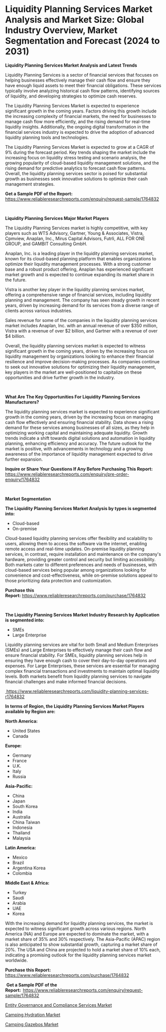 <p><h1>Liquidity Planning Services Market Analysis and Market Size: Global Industry Overview, Market Segmentation and Forecast (2024 to 2031)</h1></p><p><strong>Liquidity Planning Services Market Analysis and Latest Trends</strong></p>
<p><p>Liquidity Planning Services is a sector of financial services that focuses on helping businesses effectively manage their cash flow and ensure they have enough liquid assets to meet their financial obligations. These services typically involve analyzing historical cash flow patterns, identifying sources of liquidity, and developing strategies to optimize cash reserves.</p><p>The Liquidity Planning Services Market is expected to experience significant growth in the coming years. Factors driving this growth include the increasing complexity of financial markets, the need for businesses to manage cash flow more efficiently, and the rising demand for real-time liquidity insights. Additionally, the ongoing digital transformation in the financial services industry is expected to drive the adoption of advanced liquidity planning tools and technologies.</p><p>The Liquidity Planning Services Market is expected to grow at a CAGR of 9% during the forecast period. Key trends shaping the market include the increasing focus on liquidity stress testing and scenario analysis, the growing popularity of cloud-based liquidity management solutions, and the rising demand for predictive analytics to forecast cash flow patterns. Overall, the liquidity planning services sector is poised for substantial growth as businesses seek innovative solutions to optimize their cash management strategies.</p></p>
<p><strong>Get a Sample PDF of the Report:&nbsp;</strong> <a href="https://www.reliableresearchreports.com/enquiry/request-sample/1764832">https://www.reliableresearchreports.com/enquiry/request-sample/1764832</a></p>
<p>&nbsp;</p>
<p><strong>Liquidity Planning Services Major Market Players</strong></p>
<p><p>The Liquidity Planning Services market is highly competitive, with key players such as WTS Advisory, Gartner, Young & Associates, Vistra, Cpmview, Anaplan, Inc., Mirus Capital Advisors, Futrli, ALL FOR ONE GROUP, and GAMBIT Consulting GmbH. </p><p>Anaplan, Inc. is a leading player in the liquidity planning services market, known for its cloud-based planning platform that enables organizations to optimize their liquidity management processes. With a strong customer base and a robust product offering, Anaplan has experienced significant market growth and is expected to continue expanding its market share in the future.</p><p>Vistra is another key player in the liquidity planning services market, offering a comprehensive range of financial services, including liquidity planning and management. The company has seen steady growth in recent years, driven by increasing demand for its services from a diverse range of clients across various industries.</p><p>Sales revenue for some of the companies in the liquidity planning services market includes Anaplan, Inc. with an annual revenue of over $350 million, Vistra with a revenue of over $2 billion, and Gartner with a revenue of over $4 billion.</p><p>Overall, the liquidity planning services market is expected to witness significant growth in the coming years, driven by the increasing focus on liquidity management by organizations looking to enhance their financial resilience and improve decision-making processes. As companies continue to seek out innovative solutions for optimizing their liquidity management, key players in the market are well-positioned to capitalize on these opportunities and drive further growth in the industry.</p></p>
<p>&nbsp;</p>
<p><strong>What Are The Key Opportunities For Liquidity Planning Services Manufacturers?</strong></p>
<p><p>The liquidity planning services market is expected to experience significant growth in the coming years, driven by the increasing focus on managing cash flow effectively and ensuring financial stability. Data shows a rising demand for these services among businesses of all sizes, as they help in optimizing working capital and maintaining adequate liquidity. Growth trends indicate a shift towards digital solutions and automation in liquidity planning, enhancing efficiency and accuracy. The future outlook for the market is positive, with advancements in technology and a growing awareness of the importance of liquidity management expected to drive further expansion.</p></p>
<p><strong>Inquire or Share Your Questions If Any Before Purchasing This Report:</strong> <a href="https://www.reliableresearchreports.com/enquiry/pre-order-enquiry/1764832">https://www.reliableresearchreports.com/enquiry/pre-order-enquiry/1764832</a></p>
<p>&nbsp;</p>
<p><strong>Market Segmentation</strong></p>
<p><strong>The Liquidity Planning Services Market Analysis by types is segmented into:</strong></p>
<p><ul><li>Cloud-based</li><li>On-premise</li></ul></p>
<p><p>Cloud-based liquidity planning services offer flexibility and scalability to users, allowing them to access the software via the internet, enabling remote access and real-time updates. On-premise liquidity planning services, in contrast, require installation and maintenance on the company's hardware, providing greater control and security but limiting accessibility. Both markets cater to different preferences and needs of businesses, with cloud-based services being popular among organizations looking for convenience and cost-effectiveness, while on-premise solutions appeal to those prioritizing data protection and customization.</p></p>
<p><strong>Purchase this Report:&nbsp;</strong><a href="https://www.reliableresearchreports.com/purchase/1764832">https://www.reliableresearchreports.com/purchase/1764832</a></p>
<p>&nbsp;</p>
<p><strong>The Liquidity Planning Services Market Industry Research by Application is segmented into:</strong></p>
<p><ul><li>SMEs</li><li>Large Enterprise</li></ul></p>
<p><p>Liquidity planning services are vital for both Small and Medium Enterprises (SMEs) and Large Enterprises to effectively manage their cash flow and ensure financial stability. For SMEs, liquidity planning services help in ensuring they have enough cash to cover their day-to-day operations and expenses. For Large Enterprises, these services are essential for managing complex financial transactions and investments to maintain optimal liquidity levels. Both markets benefit from liquidity planning services to navigate financial challenges and make informed financial decisions.</p></p>
<p><a href="https://www.reliableresearchreports.com/liquidity-planning-services-r1764832">&nbsp;https://www.reliableresearchreports.com/liquidity-planning-services-r1764832</a></p>
<p><strong>In terms of Region, the Liquidity Planning Services Market Players available by Region are:</strong></p>
<p>
    <p> <strong> North America: </strong>
        <ul>
            <li>United States</li>
            <li>Canada</li>
        </ul>
        </p> 
    <p> <strong> Europe: </strong>
        <ul>
            <li>Germany</li>
            <li>France</li>
            <li>U.K.</li>
            <li>Italy</li>
            <li>Russia</li>
        </ul>
        </p> 
    <p> <strong> Asia-Pacific: </strong>
        <ul>
            <li>China</li>
            <li>Japan</li>
            <li>South Korea</li>
            <li>India</li>
            <li>Australia</li>
            <li>China Taiwan</li>
            <li>Indonesia</li>
            <li>Thailand</li>
            <li>Malaysia</li>
        </ul>
        </p> 
    <p> <strong> Latin America: </strong>
        <ul>
            <li>Mexico</li>
            <li>Brazil</li>
            <li>Argentina Korea</li>
            <li>Colombia</li>
        </ul>
        </p> 
    <p> <strong> Middle East & Africa: </strong>
        <ul>
            <li>Turkey</li>
            <li>Saudi</li>
            <li>Arabia</li>
            <li>UAE</li>
            <li>Korea</li>
        </ul>
    </p>
    </p>
<p><p>With the increasing demand for liquidity planning services, the market is expected to witness significant growth across various regions. North America (NA) and Europe are expected to dominate the market, with a market share of 35% and 30% respectively. The Asia-Pacific (APAC) region is also anticipated to show substantial growth, capturing a market share of 20%. The USA and China are projected to hold a market share of 10% each, indicating a promising outlook for the liquidity planning services market worldwide.</p></p>
<p><strong>Purchase this Report: </strong><a href="https://www.reliableresearchreports.com/purchase/1764832">https://www.reliableresearchreports.com/purchase/1764832</a></p>
<p>&nbsp;<strong>Get a Sample PDF of the Report:&nbsp;&nbsp;</strong><a href="https://www.reliableresearchreports.com/enquiry/request-sample/1764832">https://www.reliableresearchreports.com/enquiry/request-sample/1764832</a></p>
<p><strong></strong></p>
<p><p><a href="https://github.com/sofayahoo2023/Market-Research-Report-List-4/blob/main/entity-governance-and-compliance-services-market.md">Entity Governance and Compliance Services Market</a></p><p><a href="https://www.linkedin.com/pulse/camping-hydration-market-size-cagr-trends-2024-2030-visigraphs-o4rtc?trackingId=sKVhaFGGbJNrhBuqAZ1Pqg%3D%3D">Camping Hydration Market</a></p><p><a href="https://www.linkedin.com/pulse/camping-gazebos-market-analysis-its-cagr-segmentation-global-fvxyc?trackingId=GV9bXcsehYD%2FowhjYfqW%2Bg%3D%3D">Camping Gazebos Market</a></p></p>